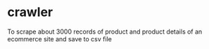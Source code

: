 # crawler
 To scrape about 3000 records of product and product details of an ecommerce site and save to csv file
